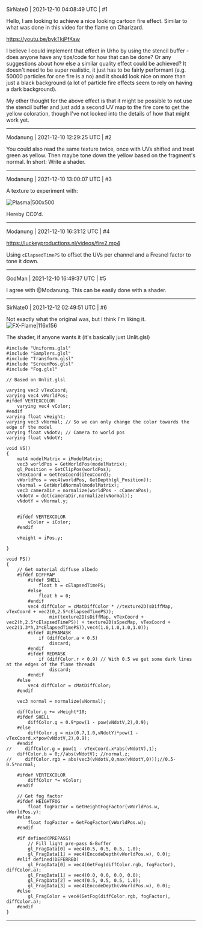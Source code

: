 SirNate0 | 2021-12-10 04:08:49 UTC | #1

Hello, I am looking to achieve a nice looking cartoon fire effect. Similar to what was done in this video for the flame on Charizard.

https://youtu.be/bykTkjPfKsw

I believe I could implement that effect in Urho by using the stencil buffer - does anyone have any tips/code for how that can be done? Or any suggestions about how else a similar quality effect could be achieved? It doesn't need to be super realistic, it just has to be fairly performant (e.g. 50000 particles for one fire is a no) and it should look nice on more than just a black background (a lot of particle fire effects seem to rely on having a dark background).

My other thought for the above effect is that it might be possible to not use the stencil buffer and just add a second UV map to the fire core to get the yellow coloration, though I've not looked into the details of how that might work yet.

-------------------------

Modanung | 2021-12-10 12:29:25 UTC | #2

You could also read the same texture twice, once with UVs shifted and treat green as yellow. Then maybe tone down the yellow based on the fragment's normal.
In short: Write a shader.

-------------------------

Modanung | 2021-12-10 13:00:07 UTC | #3

A texture to experiment with:

![Plasma|500x500](upload://7B8fWhrJDywOs0DYeffk7RFqaG0.png)

Hereby CC0'd.

-------------------------

Modanung | 2021-12-10 16:31:12 UTC | #4

https://luckeyproductions.nl/videos/fire2.mp4

Using `cElapsedTimePS` to offset the UVs per channel and a Fresnel factor to tone it down.

-------------------------

GodMan | 2021-12-10 16:49:37 UTC | #5

I agree with @Modanung. This can be easily done with a shader.

-------------------------

SirNate0 | 2021-12-12 02:49:51 UTC | #6

Not exactly what the original was, but I think I'm liking it.
![FX-Flame|116x156](upload://qxWTrLzkltsa6ZLP7h6AzafHq6f.gif)

The shader, if anyone wants it (it's basically just Unlit.glsl)
```
#include "Uniforms.glsl"
#include "Samplers.glsl"
#include "Transform.glsl"
#include "ScreenPos.glsl"
#include "Fog.glsl"

// Based on Unlit.glsl

varying vec2 vTexCoord;
varying vec4 vWorldPos;
#ifdef VERTEXCOLOR
    varying vec4 vColor;
#endif
varying float vHeight;
varying vec3 vNormal; // So we can only change the color towards the edge of the model
varying float vNdotV; // Camera to world pos
varying float vNdotY;

void VS()
{
    mat4 modelMatrix = iModelMatrix;
    vec3 worldPos = GetWorldPos(modelMatrix);
    gl_Position = GetClipPos(worldPos);
    vTexCoord = GetTexCoord(iTexCoord);
    vWorldPos = vec4(worldPos, GetDepth(gl_Position));
    vNormal = GetWorldNormal(modelMatrix);
	vec3 cameraDir = normalize(worldPos - cCameraPos);
	vNdotV = dot(cameraDir,normalize(vNormal));
	vNdotY = vNormal.y;


    #ifdef VERTEXCOLOR
        vColor = iColor;
    #endif
    
    vHeight = iPos.y;

}

void PS()
{
    // Get material diffuse albedo
    #ifdef DIFFMAP
		#ifdef SHELL
			float h = cElapsedTimePS;
		#else
			float h = 0;
		#endif
        vec4 diffColor = cMatDiffColor * //texture2D(sDiffMap, vTexCoord + vec2(0,2.5*cElapsedTimePS));
				min(texture2D(sDiffMap, vTexCoord + vec2(h,2.5*cElapsedTimePS)) + texture2D(sSpecMap, vTexCoord + vec2(1.3*h,3*cElapsedTimePS)),vec4(1.0,1.0,1.0,1.0));
        #ifdef ALPHAMASK
            if (diffColor.a < 0.5)
                discard;
        #endif
        #ifdef REDMASK
            if (diffColor.r < 0.9) // With 0.5 we get some dark lines at the edges of the flame threads
                discard;
        #endif
    #else
        vec4 diffColor = cMatDiffColor;
    #endif
    
	vec3 normal = normalize(vNormal);
    
    diffColor.g += vHeight*10;
    #ifdef SHELL
		diffColor.g = 0.9*pow(1 - pow(vNdotV,2),0.9);
    #else
		diffColor.g = mix(0.7,1.0,vNdotY)*pow(1 - vTexCoord.x*pow(vNdotV,2),0.9);
    #endif
//     diffColor.g = pow(1 - vTexCoord.x*abs(vNdotV),1);
    diffColor.b = 0;//abs(vNdotV); //normal.z;
//     diffColor.rgb = abs(vec3(vNdotV,0,max(vNdotY,0)));//0.5-0.5*normal;

    #ifdef VERTEXCOLOR
        diffColor *= vColor;
    #endif

    // Get fog factor
    #ifdef HEIGHTFOG
        float fogFactor = GetHeightFogFactor(vWorldPos.w, vWorldPos.y);
    #else
        float fogFactor = GetFogFactor(vWorldPos.w);
    #endif

    #if defined(PREPASS)
        // Fill light pre-pass G-Buffer
        gl_FragData[0] = vec4(0.5, 0.5, 0.5, 1.0);
        gl_FragData[1] = vec4(EncodeDepth(vWorldPos.w), 0.0);
    #elif defined(DEFERRED)
        gl_FragData[0] = vec4(GetFog(diffColor.rgb, fogFactor), diffColor.a);
        gl_FragData[1] = vec4(0.0, 0.0, 0.0, 0.0);
        gl_FragData[2] = vec4(0.5, 0.5, 0.5, 1.0);
        gl_FragData[3] = vec4(EncodeDepth(vWorldPos.w), 0.0);
    #else
        gl_FragColor = vec4(GetFog(diffColor.rgb, fogFactor), diffColor.a);
    #endif
}
```

-------------------------

